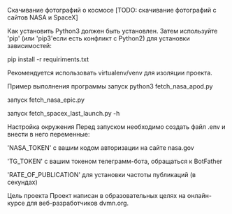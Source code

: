 Скачивание фотографий о космосе
[TODO: скачивание фотографий с сайтов NASA и SpaceX]

Как установить
Python3 должен быть установлен. Затем используйте 'pip' (или 'pip3'если есть конфликт с Python2) для установки зависимостей:

pip install -r requiriments.txt

Рекомендуется использовать virtualenv/venv для изоляции проекта.

Пример выполнения программы
запуск python3 fetch_nasa_apod.py

запуск fetch_nasa_epic.py

запуск fetch_spacex_last_launch.py -h

Настройка окружения
Перед запуском необходимо создать файл .env и внести в него переменные:

'NASA_TOKEN' с вашим кодом авторизации на сайте nasa.gov

'TG_TOKEN' с вашим токеном телеграмм-бота, обращаться к BotFather

'RATE_OF_PUBLICATION' для установки частоты публикаций (в секундах)

Цель проекта
Проект написан в образовательных целях на онлайн-курсе для веб-разработчиков dvmn.org.
